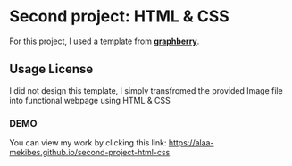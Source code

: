 # Second project: HTML & CSS
For this project, I used a template from [**graphberry**](https://elzerowebschool.github.io/HTML_And_CSS_Template_Three/).
## Usage License
I did not design this template, I simply transfromed the provided Image file into functional webpage using HTML & CSS
### DEMO
You can view my work by clicking this link:
https://alaa-mekibes.github.io/second-project-html-css
